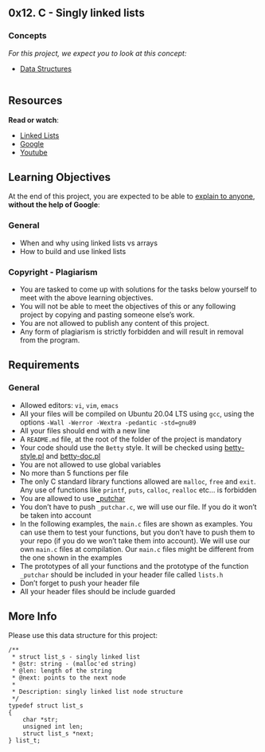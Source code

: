 <html lang="en">
<head>
	<meta charset="utf-8">
	<meta http-equiv="X-UA-Compatible" content="IE=edge">
	<meta name="viewport" content="width=device-width, initial-scale=1">
	<meta name="description" content="">
	<meta name="google" content="notranslate">
	<link rel="stylesheet" href="https://use.typekit.net/xgz4ilr.css">
	<link rel="stylesheet" media="all"
		href="/assets/application_alx-e1aa485258dfce25ad8fa691368792000eb8217d3990ef9e64e9b1a8a1ef761b.css">
	<link rel="shortcut icon" type="image/x-icon" href="/favicon_alx.ico">
	<meta name="csrf-param" content="authenticity_token">
	<meta name="csrf-token"
		content="pO654fo2i4ODiI0BiOFLufksY6iYUpejuur1-XZfuyJLz3RWSjClLVXOEzmGKIDlfgx6pao5YYv2WDJbjaMo2w">
	<link rel="apple-touch-icon" href="/apple-touch-icon_alx.png">
	<script src="/packs/js/application-65fbaa64604540bfd91e.js"></script>
	<link rel="stylesheet" media="screen" href="/packs/css/application-87456da7.css">
</head>
<body class="signed_in env_production notranslate" translate="no" data-theme-suffix="_alx">
	<main>
		<article class="">
			<div class="project row">
				<div class="col-xs-12 col-md-10 col-lg-8 contains-images">
					<h1 class="gap">0x12. C - Singly linked lists</h1>
					<div data-react-class="tags/Tags"
						data-react-props="{&quot;tags&quot;:[{&quot;id&quot;:7,&quot;value&quot;:&quot;C&quot;,&quot;author_id&quot;:null,&quot;created_at&quot;:&quot;2022-06-16T01:59:38.000Z&quot;,&quot;updated_at&quot;:&quot;2022-06-16T01:59:38.000Z&quot;},{&quot;id&quot;:17,&quot;value&quot;:&quot;Algorithm&quot;,&quot;author_id&quot;:null,&quot;created_at&quot;:&quot;2022-06-16T01:59:38.000Z&quot;,&quot;updated_at&quot;:&quot;2022-06-16T01:59:38.000Z&quot;},{&quot;id&quot;:18,&quot;value&quot;:&quot;Data structure&quot;,&quot;author_id&quot;:null,&quot;created_at&quot;:&quot;2022-06-16T01:59:38.000Z&quot;,&quot;updated_at&quot;:&quot;2022-06-16T01:59:38.000Z&quot;}]}"
						data-react-cache-id="tags/Tags-0"></div>
					<div data-react-class="projects/ProjectMetadata"
						data-react-props="{&quot;metadata&quot;:{&quot;author&quot;:&quot;Julien Barbier&quot;,&quot;weight&quot;:1,&quot;correction&quot;:{&quot;released&quot;:true,&quot;auto_correction_available_at&quot;:&quot;2023-08-24T12:00:00.000+03:00&quot;,&quot;requires_auto_correction&quot;:true,&quot;requires_manual_correction&quot;:false},&quot;bpi&quot;:{&quot;current&quot;:true,&quot;started&quot;:false,&quot;in_second_deadline&quot;:false,&quot;starts_at&quot;:&quot;2023-08-24T06:00:00.000+03:00&quot;,&quot;ends_at&quot;:&quot;2023-08-25T06:00:00.000+03:00&quot;,&quot;second_deadline_at&quot;:&quot;2023-08-26T06:00:00.000+03:00&quot;}}}"
						data-react-cache-id="projects/ProjectMetadata-0"></div>
					<div id="project_id" style="display: none" data-project-id="229"></div>
					<div class="panel panel-default">
						<div class="panel-heading">
							<h3 class="panel-title">Concepts</h3>
						</div>
						<div class="panel-body">
							<p>
								<em>For this project, we expect you to look at this concept:</em>
							</p>
							<ul>
								<li>
									<a href="/concepts/120">Data Structures</a>
								</li>
							</ul>
						</div>
					</div>
					<div class="panel panel-default" id="project-description">
						<div class="panel-body">
							<p><img src="https://s3.amazonaws.com/intranet-projects-files/holbertonschool-low_level_programming/229/giphy-3.gif"
									alt="" loading="lazy" style=""></p>
							<h2>Resources</h2>
							<p><strong>Read or watch</strong>:</p>
							<ul>
								<li><a href="/rltoken/joxg32-tt4lUh8Afgst8tA" title="Linked Lists"
										target="_blank">Linked Lists</a> </li>
								<li><a href="/rltoken/USaZbNdfcuIFII-K2YPsKQ" title="Google" target="_blank">Google</a>
								</li>
								<li><a href="/rltoken/epKUCIcoA6XaN1T3Vtr_9w" title="Youtube"
										target="_blank">Youtube</a> </li>
							</ul>
							<h2>Learning Objectives</h2>
							<p>At the end of this project, you are expected to be able to <a
									href="/rltoken/xtUoOGrH_fQu_r19q1Tivw" title="explain to anyone"
									target="_blank">explain to anyone</a>, <strong>without the help of Google</strong>:
							</p>
							<h3>General</h3>
							<ul>
								<li>When and why using linked lists vs arrays</li>
								<li>How to build and use linked lists</li>
							</ul>
							<h3>Copyright - Plagiarism</h3>
							<ul>
								<li>You are tasked to come up with solutions for the tasks below yourself to meet with
									the above learning objectives.</li>
								<li>You will not be able to meet the objectives of this or any following project by
									copying and pasting someone else’s work. </li>
								<li>You are not allowed to publish any content of this project.</li>
								<li>Any form of plagiarism is strictly forbidden and will result in removal from the
									program.</li>
							</ul>
							<h2>Requirements</h2>
							<h3>General</h3>
							<ul>
								<li>Allowed editors: <code>vi</code>, <code>vim</code>, <code>emacs</code></li>
								<li>All your files will be compiled on Ubuntu 20.04 LTS using <code>gcc</code>, using
									the options <code>-Wall -Werror -Wextra -pedantic -std=gnu89</code></li>
								<li>All your files should end with a new line</li>
								<li>A <code>README.md</code> file, at the root of the folder of the project is mandatory
								</li>
								<li>Your code should use the <code>Betty</code> style. It will be checked using <a
										href="https://github.com/alx-tools/Betty/blob/master/betty-style.pl"
										title="betty-style.pl" target="_blank">betty-style.pl</a> and <a
										href="https://github.com/alx-tools/Betty/blob/master/betty-doc.pl"
										title="betty-doc.pl" target="_blank">betty-doc.pl</a></li>
								<li>You are not allowed to use global variables</li>
								<li>No more than 5 functions per file</li>
								<li>The only C standard library functions allowed are <code>malloc</code>,
									<code>free</code> and <code>exit</code>. Any use of functions like
									<code>printf</code>, <code>puts</code>, <code>calloc</code>, <code>realloc</code>
									etc… is forbidden
								</li>
								<li>You are allowed to use <a
										href="https://github.com/alx-tools/_putchar.c/blob/master/_putchar.c"
										title="_putchar" target="_blank">_putchar</a></li>
								<li>You don’t have to push <code>_putchar.c</code>, we will use our file. If you do it
									won’t be taken into account</li>
								<li>In the following examples, the <code>main.c</code> files are shown as examples. You
									can use them to test your functions, but you don’t have to push them to your repo
									(if you do we won’t take them into account). We will use our own <code>main.c</code>
									files at compilation. Our <code>main.c</code> files might be different from the one
									shown in the examples</li>
								<li>The prototypes of all your functions and the prototype of the function
									<code>_putchar</code> should be included in your header file called
									<code>lists.h</code>
								</li>
								<li>Don’t forget to push your header file</li>
								<li>All your header files should be include guarded</li>
							</ul>
							<h2>More Info</h2>
							<p>Please use this data structure for this project:</p>
							<pre><code>/**
 * struct list_s - singly linked list
 * @str: string - (malloc'ed string)
 * @len: length of the string
 * @next: points to the next node
 *
 * Description: singly linked list node structure
 */
typedef struct list_s
{
    char *str;
    unsigned int len;
    struct list_s *next;
} list_t;
</code></pre>
						</div>
					</div>
				</div>
			</div>
		</article>
	</main>
</body>
</html>
